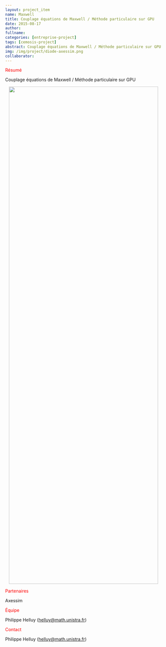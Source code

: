 ```yaml
---
layout: project_item
name: Maxwell
title: Couplage équations de Maxwell / Méthode particulaire sur GPU
date: 2015-08-17
author:
fullname:
categories: [entreprise-project]
tags: [cemosis-project]
abstract: Couplage équations de Maxwell / Méthode particulaire sur GPU
img: /img/project/diode-axessim.png
collaborator: 
---
```


<p style="color:red">Résumé</p>

Couplage équations de Maxwell / Méthode particulaire sur GPU

<center>
<img src="/img/project/diode-axessim.png" style="height:40vh;width:50vw">
</center>

<p style="color:red">Partenaires</p>

Axessim

<p style="color:red">Équipe</p>

Philippe Helluy (helluy@math.unistra.fr)

<p style="color:red">Contact</p>

Philippe Helluy (helluy@math.unistra.fr)
